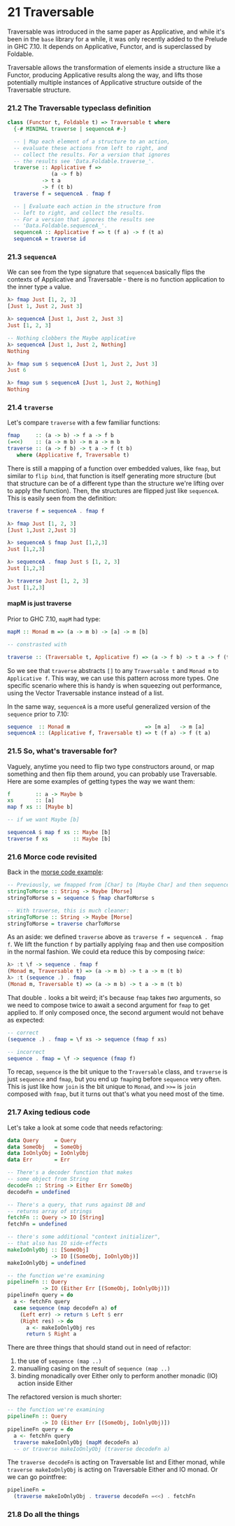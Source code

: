 # 21 Traversable
Traversable was introduced in the same paper as Applicative, and while it's been in the `base` library for a while, it was only recently added to the Prelude in GHC 7.10. It depends on Applicative, Functor, and is superclassed by Foldable.

Traversable allows the transformation of elements inside a structure like a Functor, producing Applicative results along the way, and lifts those potentially multiple instances of Applicative structure outside of the Traversable structure.

### 21.2 The Traversable typeclass definition
```haskell
class (Functor t, Foldable t) => Traversable t where
  {-# MINIMAL traverse | sequenceA #-}

  -- | Map each element of a structure to an action,
  -- evaluate these actions from left to right, and
  -- collect the results. For a version that ignores
  -- the results see 'Data.Foldable.traverse_'.
  traverse :: Applicative f =>
              (a -> f b)
           -> t a
           -> f (t b)
  traverse f = sequenceA . fmap f

  -- | Evaluate each action in the structure from
  -- left to right, and collect the results.
  -- For a version that ignores the results see
  -- 'Data.Foldable.sequenceA_'.
  sequenceA :: Applicative f => t (f a) -> f (t a)
  sequenceA = traverse id
```

### 21.3 `sequenceA`
We can see from the type signature that `sequenceA` basically flips the contexts of Applicative and Traversable - there is no function application to the inner type `a` value.
```haskell
λ> fmap Just [1, 2, 3]
[Just 1, Just 2, Just 3]

λ> sequenceA [Just 1, Just 2, Just 3]
Just [1, 2, 3]

-- Nothing clobbers the Maybe applicative
λ> sequenceA [Just 1, Just 2, Nothing]
Nothing

λ> fmap sum $ sequenceA [Just 1, Just 2, Just 3]
Just 6

λ> fmap sum $ sequenceA [Just 1, Just 2, Nothing]
Nothing
```

### 21.4 `traverse`
Let's compare `traverse` with a few familiar functions:
```haskell
fmap     :: (a -> b) -> f a -> f b
(=<<)    :: (a -> m b) -> m a -> m b
traverse :: (a -> f b) -> t a -> f (t b)
   where (Applicative f, Traversable t)
```
There is still a mapping of a function over embedded values, like `fmap`, but similar to `flip bind`, that function is itself generating more structure (but that structure can be of a different type than the structure we're lifting over to apply the function). Then, the structures are flipped just like `sequenceA`. This is easily seen from the definition:
```haskell
traverse f = sequenceA . fmap f

λ> fmap Just [1, 2, 3]
[Just 1,Just 2,Just 3]

λ> sequenceA $ fmap Just [1,2,3]
Just [1,2,3]

λ> sequenceA . fmap Just $ [1, 2, 3]
Just [1,2,3]

λ> traverse Just [1, 2, 3]
Just [1,2,3]
```

#### mapM is just traverse
Prior to GHC 7.10, `mapM` had type:
```haskell
mapM :: Monad m => (a -> m b) -> [a] -> m [b]

-- constrasted with

traverse :: (Traversable t, Applicative f) => (a -> f b) -> t a -> f (t b)
```

So we see that `traverse` abstracts `[]` to any `Traversable t` and `Monad m` to `Applicative f`.
This way, we can use this pattern across more types.
One specific scenario where this is handy is when squeezing out performance, using the Vector Traversable instance instead of a list.

In the same way, `sequenceA` is a more useful generalized version of the `sequence` prior to 7.10:
```haskell
sequence  :: Monad m                        => [m a]   -> m [a]
sequenceA :: (Applicative f, Traversable t) => t (f a) -> f (t a)
```

### 21.5 So, what's traversable for?
Vaguely, anytime you need to flip two type constructors around, or map something and then flip them around, you can probably use Traversable.
Here are some examples of getting types the way we want them:
```haskell
f        :: a -> Maybe b
xs       :: [a]
map f xs :: [Maybe b]

-- if we want Maybe [b]

sequenceA $ map f xs :: Maybe [b]
traverse f xs        :: Maybe [b]
```

### 21.6 Morce code revisited
Back in the [morse code example](../14_Testing/morse/src/Morse.hs):
```haskell
-- Previously, we fmapped from [Char] to [Maybe Char] and then sequenced to Maybe [Char]
stringToMorse :: String -> Maybe [Morse]
stringToMorse s = sequence $ fmap charToMorse s

-- With traverse, this is much cleaner:
stringToMorse :: String -> Maybe [Morse]
stringToMorse = traverse charToMorse
```

As an aside: we defined `traverse` above as `traverse f = sequenceA . fmap f`. We lift the function `f` by partially applying `fmap` and then use composition in the normal fashion. We could eta reduce this by composing *twice*:
```haskell
λ> :t \f -> sequence . fmap f
(Monad m, Traversable t) => (a -> m b) -> t a -> m (t b)
λ> :t (sequence .) . fmap
(Monad m, Traversable t) => (a -> m b) -> t a -> m (t b)
```
That double `.` looks a bit weird; it's because `fmap` takes *two* arguments, so we need to compose twice to await a second argument for `fmap` to get applied to. If only composed once, the second argument would not behave as expected:
```haskell
-- correct
(sequence .) . fmap = \f xs -> sequence (fmap f xs)

-- incorrect
sequence . fmap = \f -> sequence (fmap f)
```

To recap, `sequence` is the bit unique to the `Traversable` class, and `traverse` is just `sequence` and `fmap`, but you end up `fmap`ing before `sequence` very often.
This is just like how `join` is the bit unique to `Monad`, and `>>=` is `join` composed with `fmap`, but it turns out that's what you need most of the time.

### 21.7 Axing tedious code
Let's take a look at some code that needs refactoring:
```haskell
data Query     = Query
data SomeObj   = SomeObj
data IoOnlyObj = IoOnlyObj
data Err       = Err

-- There's a decoder function that makes
-- some object from String
decodeFn :: String -> Either Err SomeObj
decodeFn = undefined

-- There's a query, that runs against DB and
-- returns array of strings
fetchFn :: Query -> IO [String]
fetchFn = undefined

-- there's some additional "context initializer",
-- that also has IO side-effects
makeIoOnlyObj :: [SomeObj]
              -> IO [(SomeObj, IoOnlyObj)]
makeIoOnlyObj = undefined

-- the function we're examining
pipelineFn :: Query
           -> IO (Either Err [(SomeObj, IoOnlyObj)])
pipelineFn query = do
  a <- fetchFn query
  case sequence (map decodeFn a) of
    (Left err) -> return $ Left $ err
    (Right res) -> do
      a <- makeIoOnlyObj res
      return $ Right a
```
There are three things that should stand out in need of refactor:

1. the use of `sequence (map ..)`
2. manualling casing on the result of `sequence (map ..)`
3. binding monadically over Either only to perform another monadic (IO) action inside Either

The refactored version is much shorter:
```haskell
-- the function we're examining
pipelineFn :: Query
           -> IO (Either Err [(SomeObj, IoOnlyObj)])
pipelineFn query = do
  a <- fetchFn query
  traverse makeIoOnlyObj (mapM decodeFn a)
  -- or traverse makeIoOnlyObj (traverse decodeFn a)
```
The `traverse decodeFn` is acting on Traversable list and Either monad, while `traverse makeIoOnlyObj` is acting on Traversable Either and IO monad.
Or we can go pointfree:
```haskell
pipelineFn =
  (traverse makeIoOnlyObj . traverse decodeFn =<<) . fetchFn
```

### 21.8 Do all the things
